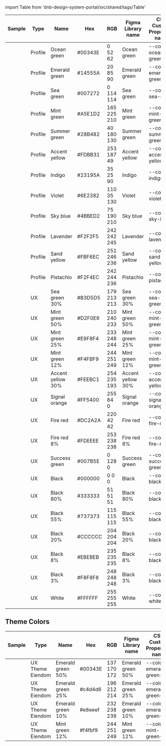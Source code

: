 import Table from 'dnb-design-system-portal/src/shared/tags/Table'

<!-- This is the Source of the Colors Table -->
<Table selectable>
  <thead>
    <tr>
      <th>Sample</th>
      <th>Type</th>
      <th>Name</th>
      <th>Hex</th>
      <th>RGB</th>
      <th>Figma Library name</th>
      <th>CSS Custom Properties name</th>
    </tr>
  </thead>
  <tbody>
    <tr>
      <td color="#00343E"></td>
      <td>Profile</td>
      <td>Ocean green</td>
      <td>#00343E</td>
      <td>0 52 62</td>
      <td>Ocean green</td>
      <td>--color-ocean-green</td>
    </tr>
    <tr>
      <td color="#14555A"></td>
      <td>Profile</td>
      <td>Emerald green</td>
      <td>#14555A</td>
      <td>20 85 90</td>
      <td>Emerald green</td>
      <td>--color-emerald-green</td>
    </tr>
    <tr>
      <td color="#007272"></td>
      <td>Profile</td>
      <td>Sea green</td>
      <td>#007272</td>
      <td>0 114 114</td>
      <td>Sea green</td>
      <td>--color-sea-green</td>
    </tr>
    <tr>
      <td color="#A5E1D2"></td>
      <td>Profile</td>
      <td>Mint green</td>
      <td>#A5E1D2</td>
      <td>165 225 210</td>
      <td>Mint green</td>
      <td>--color-mint-green</td>
    </tr>
    <tr>
      <td color="#28B482"></td>
      <td>Profile</td>
      <td>Summer green</td>
      <td>#28B482</td>
      <td>40 180 130</td>
      <td>Summer green</td>
      <td>--color-summer-green</td>
    </tr>
    <tr>
      <td color="#FDBB31"></td>
      <td>Profile</td>
      <td>Accent yellow</td>
      <td>#FDBB31</td>
      <td>253 187 49</td>
      <td>Accent yellow</td>
      <td>--color-accent-yellow</td>
    </tr>
    <tr>
      <td color="#23195A"></td>
      <td>Profile</td>
      <td>Indigo</td>
      <td>#23195A</td>
      <td>35 25 90</td>
      <td>Indigo</td>
      <td>--color-indigo</td>
    </tr>
    <tr>
      <td color="#6E2382"></td>
      <td>Profile</td>
      <td>Violet</td>
      <td>#6E2382</td>
      <td>110 35 130</td>
      <td>Violet</td>
      <td>--color-violet</td>
    </tr>
    <tr>
      <td color="#4BBED2"></td>
      <td>Profile</td>
      <td>Sky blue</td>
      <td>#4BBED2</td>
      <td>75 190 210</td>
      <td>Sky blue</td>
      <td>--color-sky-blue</td>
    </tr>
    <tr>
      <td color="#F2F2F5"></td>
      <td>Profile</td>
      <td>Lavender</td>
      <td>#F2F2F5</td>
      <td>242 242 245</td>
      <td>Lavender</td>
      <td>--color-lavender</td>
    </tr>
    <tr>
      <td color="#FBF6EC"></td>
      <td>Profile</td>
      <td>Sand yellow</td>
      <td>#FBF6EC</td>
      <td>251 246 236</td>
      <td>Sand yellow</td>
      <td>--color-sand-yellow</td>
    </tr>
    <tr>
      <td color="#F2F4EC"></td>
      <td>Profile</td>
      <td>Pistachio</td>
      <td>#F2F4EC</td>
      <td>242 244 236</td>
      <td>Pistachio</td>
      <td>--color-pistachio</td>
    </tr>
    <tr>
      <td color="#B3D5D5"></td>
      <td>UX</td>
      <td>Sea green 30%</td>
      <td>#B3D5D5</td>
      <td>179 213 213</td>
      <td>Sea green 30%</td>
      <td>--color-sea-green-30</td>
    </tr>
    <tr>
      <td color="#D2F0E9"></td>
      <td>UX</td>
      <td>Mint green 50%</td>
      <td>#D2F0E9</td>
      <td>210 240 233</td>
      <td>Mint green 50%</td>
      <td>--color-mint-green-50</td>
    </tr>
    <tr>
      <td color="#E9F8F4"></td>
      <td>UX</td>
      <td>Mint green 25%</td>
      <td>#E9F8F4</td>
      <td>233 248 244</td>
      <td>Mint green 25%</td>
      <td>--color-mint-green-25</td>
    </tr>
    <tr>
      <td color="#F4FBF9"></td>
      <td>UX</td>
      <td>Mint green 12%</td>
      <td>#F4FBF9</td>
      <td>244 251 249</td>
      <td>Mint green 12%</td>
      <td>--color-mint-green-12</td>
    </tr>
    <tr>
      <td color="#FEEBC1"></td>
      <td>UX</td>
      <td>Accent yellow 30%</td>
      <td>#FEEBC1</td>
      <td>254 235 193</td>
      <td>Accent yellow 30%</td>
      <td>--color-accent-yellow-30</td>
    </tr>
    <tr>
      <td color="#FF5400"></td>
      <td>UX</td>
      <td>Signal orange</td>
      <td>#FF5400</td>
      <td>255 84 0</td>
      <td>Signal orange</td>
      <td>--color-signal-orange</td>
    </tr>
    <tr>
      <td color="#DC2A2A"></td>
      <td>UX</td>
      <td>Fire red</td>
      <td>#DC2A2A</td>
      <td>220 42 42</td>
      <td>Fire red</td>
      <td>--color-fire-red</td>
    </tr>
    <tr>
      <td color="#FDEEEE"></td>
      <td>UX</td>
      <td>Fire red 8%</td>
      <td>#FDEEEE</td>
      <td>253 238 238</td>
      <td>Fire red 8%</td>
      <td>--color-fire-red-8</td>
    </tr>
    <tr>
      <td color="#007B5E"></td>
      <td>UX</td>
      <td>Success green</td>
      <td>#007B5E</td>
      <td>0 128 0</td>
      <td>Success green</td>
      <td>--color-success-green</td>
    </tr>
    <tr>
      <td color="#000000"></td>
      <td>UX</td>
      <td>Black</td>
      <td>#000000</td>
      <td>0 0 0</td>
      <td>Black</td>
      <td>--color-black</td>
    </tr>
    <tr>
      <td color="#333333"></td>
      <td>UX</td>
      <td>Black 80%</td>
      <td>#333333</td>
      <td>51 51 51</td>
      <td>Black 80%</td>
      <td>--color-black-80</td>
    </tr>
    <tr>
      <td color="#737373"></td>
      <td>UX</td>
      <td>Black 55%</td>
      <td>#737373</td>
      <td>115 115 115</td>
      <td>Black 55%</td>
      <td>--color-black-55</td>
    </tr>
    <tr>
      <td color="#CCCCCC"></td>
      <td>UX</td>
      <td>Black 20%</td>
      <td>#CCCCCC</td>
      <td>204 204 204</td>
      <td>Black 20%</td>
      <td>--color-black-20</td>
    </tr>
    <tr>
      <td color="#EBEBEB"></td>
      <td>UX</td>
      <td>Black 8%</td>
      <td>#EBEBEB</td>
      <td>235 235 235</td>
      <td>Black 8%</td>
      <td>--color-black-8</td>
    </tr>
    <tr>
      <td color="#F8F8F8"></td>
      <td>UX</td>
      <td>Black 3%</td>
      <td>#F8F8F8</td>
      <td>248 248 248</td>
      <td>Black 3%</td>
      <td>--color-black-3</td>
    </tr>
    <tr>
      <td color="#FFFFFF"></td>
      <td>UX</td>
      <td>White</td>
      <td>#FFFFFF</td>
      <td>255 255 255</td>
      <td>White</td>
      <td>--color-white</td>
    </tr>
  </tbody>
</Table>

## Theme Colors

<Table selectable>
  <thead>
    <tr>
      <th>Sample</th>
      <th>Type</th>
      <th>Name</th>
      <th>Hex</th>
      <th>RGB</th>
      <th>Figma Library name</th>
      <th>CSS Custom Properties name</th>
    </tr>
  </thead>
  <tbody>
    <tr>
      <td color="#89aaac"></td>
      <td>UX Theme Eiendom</td>
      <td>Emerald green 50%</td>
      <td>#00343E</td>
      <td>137 170 172</td>
      <td>Emerald green 50%</td>
      <td>--color-emerald-green-50</td>
    </tr>
    <tr>
      <td color="#c4d4d6"></td>
      <td>UX Theme Eiendom</td>
      <td>Emerald green 25%</td>
      <td>#c4d4d6</td>
      <td>196 212 214</td>
      <td>Emerald green 25%</td>
      <td>--color-emerald-green-25</td>
    </tr>
    <tr>
      <td color="#e8eeef"></td>
      <td>UX Theme Eiendom</td>
      <td>Emerald green 10%</td>
      <td>#e8eeef</td>
      <td>232 238 239</td>
      <td>Emerald green 10%</td>
      <td>--color-emerald-green-10</td>
    </tr>
    <tr>
      <td color="#f4fbf9"></td>
      <td>UX Theme Eiendom</td>
      <td>Mint green 12%</td>
      <td>#f4fbf9</td>
      <td>244 251 249</td>
      <td>Mint green 12%</td>
      <td>--color-mint-green-12</td>
    </tr>
  </tbody>
</Table>
